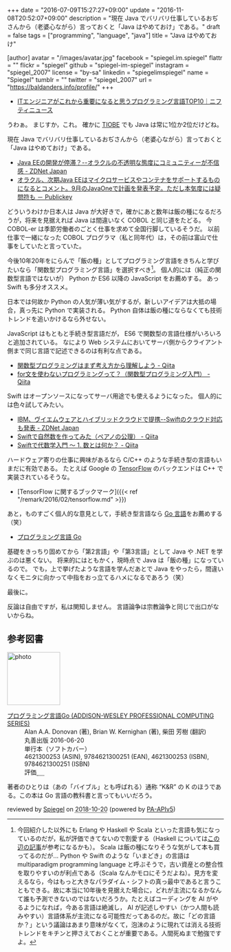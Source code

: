 +++
date = "2016-07-09T15:27:27+09:00"
update = "2016-11-08T20:52:07+09:00"
description = "現在 Java でバリバリ仕事しているおぢさんから（老婆心ながら）言っておくと「Java はやめておけ」である。"
draft = false
tags = ["programming", "language", "java"]
title = "Java はやめておけ"

[author]
  avatar = "/images/avatar.jpg"
  facebook = "spiegel.im.spiegel"
  flattr = ""
  flickr = "spiegel"
  github = "spiegel-im-spiegel"
  instagram = "spiegel_2007"
  license = "by-sa"
  linkedin = "spiegelimspiegel"
  name = "Spiegel"
  tumblr = ""
  twitter = "spiegel_2007"
  url = "https://baldanders.info/profile/"
+++

- [ITエンジニアがこれから重要になると思うプログラミング言語TOP10｜ニフティニュース](https://news.nifty.com/article/item/neta/dime-269849/)

うわぁ。
まじすか，これ。
確かに [TIOBE](http://www.tiobe.com/tiobe_index?page=index) でも Java は常に1位か2位だけどね。

現在 Java でバリバリ仕事しているおぢさんから（老婆心ながら）言っておくと「Java はやめておけ」である。

- [Java EEの開発が停滞？--オラクルの不透明な態度にコミュニティーが不信感 - ZDNet Japan](http://japan.zdnet.com/article/35085410/)
- [オラクル、次期Java EEはマイクロサービスやコンテナをサポートするものになるとコメント。9月のJavaOneで計画を発表予定。ただし本気度には疑問符も － Publickey](http://www.publickey1.jp/blog/16/java_ee9javaone.html)

どういうわけか日本人は Java が大好きで，確かにあと数年は飯の種になるだろうが，将来を見据えれば Java は間違いなく COBOL と同じ道をたどる。
今 COBOL-er は季節労働者のごとく仕事を求めて全国行脚しているそうだ。
以前仕事で一緒になった COBOL プログラマ（私と同年代）は，その前は富山で仕事をしていたと言っていた。

今後10年20年をにらんで「飯の種」としてプログラミング言語をきちんと学びたいなら「関数型プログラミング言語」を選択すべき[^a]。
個人的には（純正の関数型言語ではないが） Python か ES6 以降の JavaScript をお薦めする。
あっ Swift も多分オススメ。

[^a]: 今回紹介した以外にも Erlang や Haskell や Scala といった言語も気になっているのだが，私が評価できてないので割愛する（Haskell については[この辺の記事](http://postd.cc/becoming-productive-in-haskell/ "Haskellで生産性を高める-Pythonからの移行 | プログラミング | POSTD")が参考になるかも）。 Scala は飯の種になりそうな気がして本も買ってるのだが... Python や Swift のような「いまどき」の言語は multiparadigm programming language と呼ぶそうで，古い資産との整合性を取りやすいのが利点である（Scala なんかモロにそうだよね）。見方を変えるなら，今はもっと大きなパラダイム・シフトの真っ最中であると言うこともできる。故に本当に10年後を見据えた場合に，どれが主流になるかなんて誰も予測できないのではないだろうか。たとえばコーディングを AI がやるようになれば，今ある言語は絶滅し， AI が記述しやすい（かつ人間も読みやすい）言語体系が主流になる可能性だってあるのだ。故に「どの言語か？」という議論はあまり意味がなくて，泡沫のように現れては消える技術トレンドをキチンと押さえておくことが重要である。人間死ぬまで勉強ですよ。

日本では何故か Python の人気が薄い気がするが，新しいアイデアは大抵の場合，真っ先に Python で実装される。
Python 自体は飯の種にならなくても技術トレンドを追いかけるなら外せない。

JavaScript はもともと手続き型言語だが， ES6 で関数型の言語仕様がいろいろと追加されている。
なにより Web システムにおいてサーバ側からクライアント側まで同じ言語で記述できるのは有利な点である。

- [関数型プログラミングはまず考え方から理解しよう - Qiita](http://qiita.com/stkdev/items/5c021d4e5d54d56b927c)
- [for文を使わないプログラミングって？（関数型プログラミング入門） - Qiita](http://qiita.com/srd7/items/fad2d0a94b99d1de2e48)

Swift はオープンソースになってサーバ用途でも使えるようになった。
個人的には色々試してみたい。

- [IBM、ヴイエムウェアとハイブリッドクラウドで提携--Swiftのクラウド対応も発表 - ZDNet Japan](http://japan.zdnet.com/article/35078299/)
- [Swiftで自然数を作ってみた（ペアノの公理） - Qiita](http://qiita.com/taketo1024/items/2ab856d21bf9b9f30357)
- [Swiftで代数学入門 〜 1. 数とは何か？ - Qiita](http://qiita.com/taketo1024/items/bd356c59dc0559ee9a0b)

ハードウェア寄りの仕事に興味があるなら C/C++ のような手続き型の言語もいまだに有効である。
たとえば Google の [TensorFlow](https://www.tensorflow.org/ "TensorFlow — an Open Source Software Library for Machine Intelligence") のバックエンドは C++ で実装されているそうな。

- [TensorFlow に関するブックマーク]({{< ref "/remark/2016/02/tensorflow.md" >}})

あと，ものすごく個人的な意見として，手続き型言語なら [Go 言語]をお薦めする（笑）

- [プログラミング言語 Go](/golang/)

基礎をきっちり固めてから「第2言語」や「第3言語」として Java や .NET を学ぶのは悪くない。
将来的にはともかく，現時点で Java は「飯の種」になっているので。
でも，上で挙げたような言語を学んだあとで Java をやったら，間違いなくモニタに向かって中指をおっ立てるハメになるであろう（笑）

最後に。

反論は自由ですが，私は関知しません。
言語論争は宗教論争と同じで出口がないからね。

[Go 言語]: https://golang.org/ "The Go Programming Language"

## 参考図書

<div class="hreview">
  <div class="photo"><a class="item url" href="https://www.amazon.co.jp/dp/4621300253?tag=baldandersinf-22&linkCode=ogi&th=1&psc=1"><img src="https://m.media-amazon.com/images/I/41meaSLNFfL._SL160_.jpg" width="123" alt="photo"></a></div>
  <dl class="fn">
    <dt><a href="https://www.amazon.co.jp/dp/4621300253?tag=baldandersinf-22&linkCode=ogi&th=1&psc=1">プログラミング言語Go (ADDISON-WESLEY PROFESSIONAL COMPUTING SERIES)</a></dt>
    <dd>Alan A.A. Donovan (著), Brian W. Kernighan (著), 柴田 芳樹 (翻訳)</dd>
    <dd>丸善出版 2016-06-20</dd>
    <dd>単行本（ソフトカバー）</dd>
    <dd>4621300253 (ASIN), 9784621300251 (EAN), 4621300253 (ISBN), 9784621300251 (ISBN)</dd>
    <dd>評価<abbr class="rating fa-sm" title="5">&nbsp;<i class="fas fa-star"></i>&nbsp;<i class="fas fa-star"></i>&nbsp;<i class="fas fa-star"></i>&nbsp;<i class="fas fa-star"></i>&nbsp;<i class="fas fa-star"></i></abbr></dd>
  </dl>
  <p class="description">著者のひとりは（あの「バイブル」とも呼ばれる）通称 “K&amp;R” の K のほうである。この本は Go 言語の教科書と言ってもいいだろう。</p>
  <p class="powered-by">reviewed by <a href='#maker' class='reviewer'>Spiegel</a> on <abbr class="dtreviewed" title="2018-10-20">2018-10-20</abbr> (powered by <a href="https://affiliate.amazon.co.jp/assoc_credentials/home">PA-APIv5</a>)</p>
</div>
